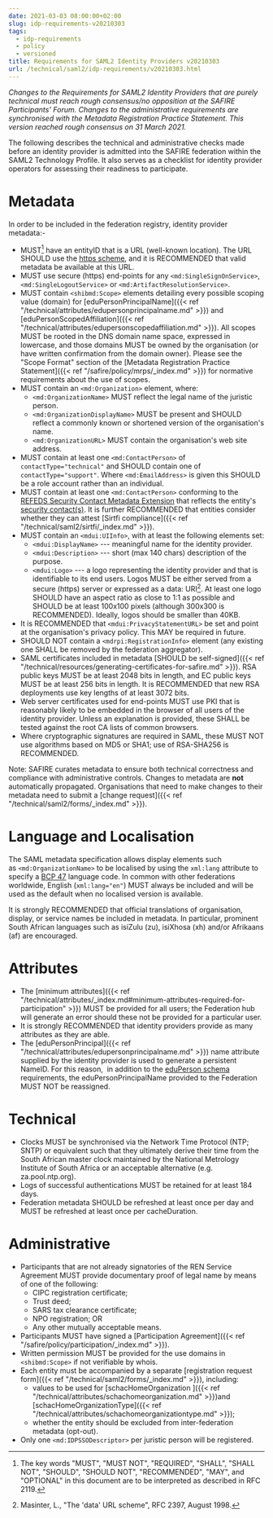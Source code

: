 ```yaml
---
date: 2021-03-03 08:00:00+02:00
slug: idp-requirements-v20210303
tags:
  - idp-requirements
  - policy
  - versioned
title: Requirements for SAML2 Identity Providers v20210303
url: /technical/saml2/idp-requirements/v20210303.html
---
```


_Changes to the Requirements for SAML2 Identity Providers that are purely technical must reach rough consensus/no opposition at the SAFIRE Participants' Forum. Changes to the administrative requirements are synchronised with the Metadata Registration Practice Statement. This version reached rough consensus on 31 March 2021._

The following describes the technical and administrative checks made before an identity provider is admitted into the SAFIRE federation within the SAML2 Technology Profile. It also serves as a checklist for identity provider operators for assessing their readiness to participate.

# Metadata

In order to be included in the federation registry, identity provider metadata:-

  * MUST[^RFC2119] have an entityID that is a URL (well-known location). The URL SHOULD use the [https scheme](https://tools.ietf.org/html/rfc2818#section-2.4), and it is RECOMMENDED that valid metadata be available at this URL.
  * MUST use secure (https) end-points for any `<md:SingleSignOnService>`, `<md:SingleLogoutService>` or `<md:ArtifactResolutionService>`.
  * MUST contain `<shibmd:Scope>` elements detailing every possible scoping value (domain) for [eduPersonPrincipalName]({{< ref "/technical/attributes/edupersonprincipalname.md" >}}) and [eduPersonScopedAffiliation]({{< ref "/technical/attributes/edupersonscopedaffiliation.md" >}}). All scopes MUST be rooted in the DNS domain name space, expressed in lowercase, and those domains MUST be owned by the organisation (or have written confirmation from the domain owner). Please see the "Scope Format" section of the [Metadata Registration Practice Statement]({{< ref "/safire/policy/mrps/_index.md" >}}) for normative requirements about the use of scopes.
  * MUST contain an `<md:Organization>` element, where:
    * `<md:OrganizationName>` MUST reflect the legal name of the juristic person.
    * `<md:OrganizationDisplayName>` MUST be present and SHOULD reflect a commonly known or shortened version of the organisation's name.
    * `<md:OrganizationURL>` MUST contain the organisation's web site address.
  * MUST contain at least one `<md:ContactPerson>` of `contactType="technical"` and SHOULD contain one of `contactType="support"`. Where `<md:EmailAddress>` is given this SHOULD be a role account rather than an individual.
  * MUST contain at least one `<md:ContactPerson>` conforming to the [REFEDS Security Contact Metadata Extension](https://refeds.org/metadata/contactType/security) that reflects the entity's [security contact(s)](https://wiki.refeds.org/display/SIRTFI/Choosing+a+Sirtfi+Contact). It is further RECOMMENDED that entities consider whether they can attest [Sirtfi compliance]({{< ref "/technical/saml2/sirtfi/_index.md" >}}).
  * MUST contain an `<mdui:UIInfo>`, with at least the following elements set:
    * `<mdui:DisplayName>` --- meaningful name for the identity provider.
    * `<mdui:Description>` --- short (max 140 chars) description of the purpose.
    * `<mdui:Logo>` --- a logo representing the identity provider and that is identifiable to its end users. Logos MUST be either served from a secure (https) server or expressed as a data: URI[^RFC2397]. At least one logo SHOULD have an aspect ratio as close to 1:1 as possible and SHOULD be at least 100x100 pixels (although 300x300 is RECOMMENDED). Ideally, logos should be smaller than 40KB.
  * It is RECOMMENDED that `<mdui:PrivacyStatementURL>` be set and point at the organisation's privacy policy. This MAY be required in future.
  * SHOULD NOT contain a `<mdrpi:RegistrationInfo>` element (any existing one SHALL be removed by the federation aggregator).
  * SAML certificates included in metadata [SHOULD be self-signed]({{< ref "/technical/resources/generating-certificates-for-safire.md" >}}). RSA public keys MUST be at least 2048 bits in length, and EC public keys MUST be at least 256 bits in length. It is RECOMMENDED that new RSA deployments use key lengths of at least 3072 bits.
  * Web server certificates used for end-points MUST use PKI that is reasonably likely to be embedded in the browser of all users of the identity provider. Unless an explanation is provided, these SHALL be tested against the root CA lists of common browsers.
  * Where cryptographic signatures are required in SAML, these MUST NOT use algorithms based on MD5 or SHA1; use of RSA-SHA256 is RECOMMENDED.

Note: SAFIRE curates metadata to ensure both technical correctness and compliance with administrative controls. Changes to metadata are **not** automatically propagated. Organisations that need to make changes to their metadata need to submit a [change request]({{< ref "/technical/saml2/forms/_index.md" >}}).

# Language and Localisation

The SAML metadata specification allows display elements such as `<md:OrganizationName>` to be localised by using the `xml:lang` attribute to specify a [BCP 47](https://tools.ietf.org/html/bcp47) language code. In common with other federations worldwide, English (`xml:lang="en"`) MUST always be included and will be used as the default when no localised version is available.

It is strongly RECOMMENDED that official translations of organisation, display, or service names be included in metadata. In particular, prominent South African languages such as isiZulu (zu), isiXhosa (xh) and/or Afrikaans (af) are encouraged.

# Attributes

  * The [minimum attributes]({{< ref "/technical/attributes/_index.md#minimum-attributes-required-for-participation" >}}) MUST be provided for all users; the Federation hub will generate an error should these not be provided for a particular user.
  * It is strongly RECOMMENDED that identity providers provide as many attributes as they are able.
  * The [eduPersonPrincipal]({{< ref "/technical/attributes/edupersonprincipalname.md" >}}) name attribute supplied by the identity provider is used to generate a persistent NameID. For this reason,  in addition to the [eduPerson schema](https://wiki.refeds.org/display/STAN/eduPerson) requirements, the eduPersonPrincipalName provided to the Federation MUST NOT be reassigned.

# Technical

  * Clocks MUST be synchronised via the Network Time Protocol (NTP; SNTP) or equivalent such that they ultimately derive their time from the South African master clock maintained by the National Metrology Institute of South Africa or an acceptable alternative (e.g. za.pool.ntp.org).
  * Logs of successful authentications MUST be retained for at least 184 days.
  * Federation metadata SHOULD be refreshed at least once per day and MUST be refreshed at least once per cacheDuration.

# Administrative

  * Participants that are not already signatories of the REN Service Agreement MUST provide documentary proof of legal name by means of one of the following:
    * CIPC registration certificate;
    * Trust deed;
    * SARS tax clearance certificate;
    * NPO registration; OR
    * Any other mutually acceptable means.
  * Participants MUST have signed a [Participation Agreement]({{< ref "/safire/policy/participation/_index.md" >}}).
  * Written permission MUST be provided for the use domains in `<shibmd:Scope>` if not verifiable by whois.
  * Each entity must be accompanied by a separate [registration request form]({{< ref "/technical/saml2/forms/_index.md" >}}), including:
    * values to be used for [schacHomeOrganization ]({{< ref "/technical/attributes/schachomeorganization.md" >}})and [schacHomeOrganizationType]({{< ref "/technical/attributes/schachomeorganizationtype.md" >}});
    * whether the entity should be excluded from inter-federation metadata (opt-out).
  * Only one `<md:IDPSSODescriptor>` per juristic person will be registered.

[^RFC2119]: The key words "MUST", "MUST NOT", "REQUIRED", "SHALL", "SHALL NOT", "SHOULD", "SHOULD NOT", "RECOMMENDED", "MAY", and "OPTIONAL" in this document are to be interpreted as described in RFC 2119.
[^RFC2397]: Masinter, L., "The 'data' URL scheme", RFC 2397, August 1998.
